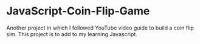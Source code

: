 # JavaScript-Coin-Flip-Game
Another project in which I followed YouTube video guide to  build a coin flip sim. This project is to add to my learning Javascript.
